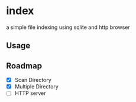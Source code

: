 # index
a simple file indexing using sqlite and http browser

## Usage

## Roadmap
- [x] Scan Directory
- [x] Multiple Directory
- [ ] HTTP server
